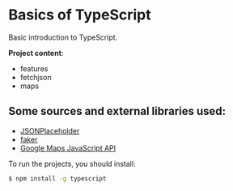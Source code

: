 # Basics of TypeScript

Basic introduction to TypeScript.

**Project content**:

- features
- fetchjson
- maps

## Some sources and external libraries used:

- [JSONPlaceholder](https://jsonplaceholder.typicode.com/)
- [faker](https://www.npmjs.com/package/faker)
- [Google Maps JavaScript API](https://developers.google.com/maps/documentation/javascript/tutorial)

To run the projects, you should install:

```bash
$ npm install -g typescript
```
